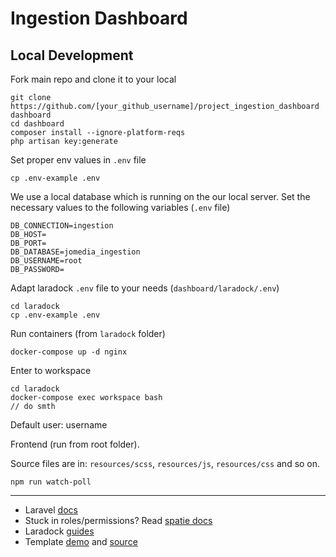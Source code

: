 # Ingestion Dashboard

## Local Development


Fork main repo and clone it to your local
```
git clone https://github.com/[your_github_username]/project_ingestion_dashboard dashboard
cd dashboard
composer install --ignore-platform-reqs
php artisan key:generate
```


Set proper env values in `.env` file
```
cp .env-example .env
```


We use a local database which is running on the our local server. Set the necessary values to the following variables (`.env` file)
 ```
DB_CONNECTION=ingestion
DB_HOST=
DB_PORT=
DB_DATABASE=jomedia_ingestion
DB_USERNAME=root
DB_PASSWORD=
 ```

Adapt laradock `.env` file to your needs (`dashboard/laradock/.env`)
```
cd laradock
cp .env-example .env
```

Run containers (from `laradock` folder)
```
docker-compose up -d nginx
```


Enter to workspace
```
cd laradock
docker-compose exec workspace bash
// do smth
```

Default user: username

Frontend (run from root folder).

Source files are in: `resources/scss`, `resources/js`, `resources/css` and so on.
```
npm run watch-poll 
```
___
- Laravel [docs](https://laravel.com/docs/5.8/)
- Stuck in roles/permissions? Read [ spatie docs ](https://github.com/spatie/laravel-permission)
- Laradock [ guides ](https://laradock.io/guides/)
- Template [demo](https://colorlib.com/polygon/elaadmin/index.html) and [source](https://github.com/puikinsh/ElaAdmin/tree/master)